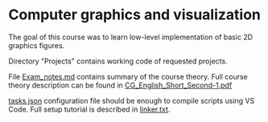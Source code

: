 # Computer graphics and visualization

The goal of this course was to learn low-level implementation of basic 2D graphics figures.

Directory "Projects" contains working code of requested projects. 

File [Exam_notes.md](Projects/Lab03_exam/Exam_notes.md) contains summary of the course theory. Full course theory description can be found in [CG_English_Short_Second-1.pdf](CG_English_Short_Second-1.pdf)

[tasks.json](tasks.json) configuration file should be enough to compile scripts using VS Code. Full setup tutorial is described in [linker.txt](linker.txt).

